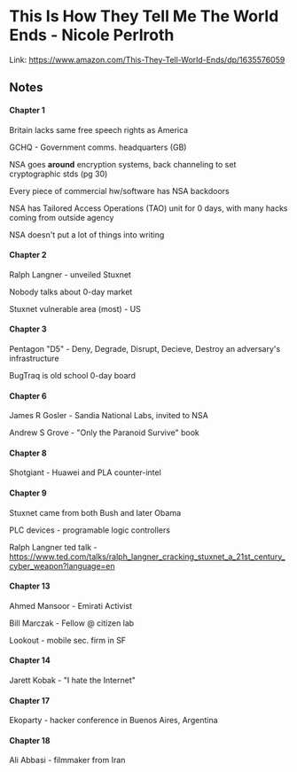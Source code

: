 # This Is How They Tell Me The World Ends - Nicole Perlroth
Link: https://www.amazon.com/This-They-Tell-World-Ends/dp/1635576059

## Notes
#### Chapter 1
Britain lacks same free speech rights as America

GCHQ - Government comms. headquarters (GB)

NSA goes __around__ encryption systems, back channeling to set cryptographic stds (pg 30)

Every piece of commercial hw/software has NSA backdoors

NSA has Tailored Access Operations (TAO) unit for 0 days, with many hacks coming from outside agency

NSA doesn't put a lot of things into writing

#### Chapter 2
Ralph Langner - unveiled Stuxnet

Nobody talks about 0-day market

Stuxnet vulnerable area (most) - US

#### Chapter 3
Pentagon "D5" - Deny, Degrade, Disrupt, Decieve, Destroy an adversary's infrastructure

BugTraq is old school 0-day board

#### Chapter 6
James R Gosler - Sandia National Labs, invited to NSA

Andrew S Grove - "Only the Paranoid Survive" book

#### Chapter 8
Shotgiant - Huawei and PLA counter-intel

#### Chapter 9
Stuxnet came from both Bush and later Obama

PLC devices - programable logic controllers

Ralph Langner ted talk - https://www.ted.com/talks/ralph_langner_cracking_stuxnet_a_21st_century_cyber_weapon?language=en

#### Chapter 13
Ahmed Mansoor - Emirati Activist

Bill Marczak - Fellow @ citizen lab

Lookout - mobile sec. firm in SF

#### Chapter 14
Jarett Kobak - "I hate the Internet"

#### Chapter 17
Ekoparty - hacker conference in Buenos Aires, Argentina

#### Chapter 18
Ali Abbasi - filmmaker from Iran

